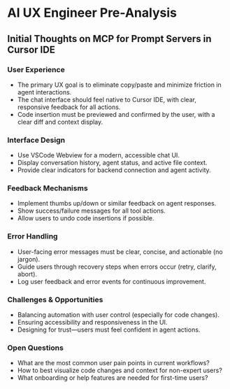# AI UX Engineer Pre-Analysis

## Initial Thoughts on MCP for Prompt Servers in Cursor IDE

### User Experience
- The primary UX goal is to eliminate copy/paste and minimize friction in agent interactions.
- The chat interface should feel native to Cursor IDE, with clear, responsive feedback for all actions.
- Code insertion must be previewed and confirmed by the user, with a clear diff and context display.

### Interface Design
- Use VSCode Webview for a modern, accessible chat UI.
- Display conversation history, agent status, and active file context.
- Provide clear indicators for backend connection and agent activity.

### Feedback Mechanisms
- Implement thumbs up/down or similar feedback on agent responses.
- Show success/failure messages for all tool actions.
- Allow users to undo code insertions if possible.

### Error Handling
- User-facing error messages must be clear, concise, and actionable (no jargon).
- Guide users through recovery steps when errors occur (retry, clarify, abort).
- Log user feedback and error events for continuous improvement.

### Challenges & Opportunities
- Balancing automation with user control (especially for code changes).
- Ensuring accessibility and responsiveness in the UI.
- Designing for trust—users must feel confident in agent actions.

### Open Questions
- What are the most common user pain points in current workflows?
- How to best visualize code changes and context for non-expert users?
- What onboarding or help features are needed for first-time users? 